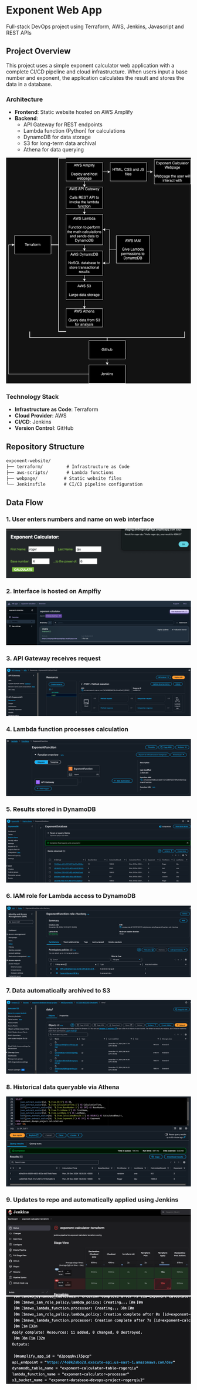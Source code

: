 # Exponent Web App
Full-stack DevOps project using Terraform, AWS, Jenkins, Javascript and REST APIs

## Project Overview
This project uses a simple exponent calculator web application with a complete CI/CD pipeline and cloud infrastructure. When users input a base number and exponent, the application calculates the result and stores the data in a database.

### Architecture
- **Frontend**: Static website hosted on AWS Amplify
- **Backend**: 
  - API Gateway for REST endpoints
  - Lambda function (Python) for calculations
  - DynamoDB for data storage
  - S3 for long-term data archival
  - Athena for data querying

![pics/diagram.png](pics/diagram.png)

### Technology Stack
- **Infrastructure as Code**: Terraform
- **Cloud Provider**: AWS
- **CI/CD**: Jenkins
- **Version Control**: GitHub

## Repository Structure
```
exponent-website/
├── terraform/         # Infrastructure as Code
├── aws-scripts/       # Lambda functions
├── webpage/          # Static website files
└── Jenkinsfile       # CI/CD pipeline configuration
```

## Data Flow
### 1. User enters numbers and name on web interface
![alt text](pics/exponent-webpage.png)

### 2. Interface is hosted on Amplfiy
![alt text](pics/amplify.png)

### 3. API Gateway receives request
![alt text](pics/api-gateway.png)

### 4. Lambda function processes calculation
![alt text](pics/lambda-function.png)

### 5. Results stored in DynamoDB
![alt text](pics/dynamodb-query.png)

### 6. IAM role for Lambda access to DynamoDB
![alt text](pics/iam-role.png)

### 7. Data automatically archived to S3 
![alt text](pics/s3-bucket.png)

### 8. Historical data queryable via Athena
![alt text](pics/athena-query.png)

### 9. Updates to repo and automatically applied using Jenkins
![alt text](pics/jenkins-console.png)
![alt text](pics/jenkins-output.png)